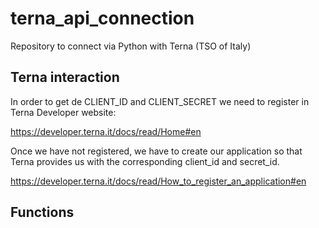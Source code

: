 # terna_api_connection

Repository to connect via Python with Terna (TSO of Italy)

## Terna interaction

In order to get de CLIENT_ID and CLIENT_SECRET we need to register in Terna Developer website:

https://developer.terna.it/docs/read/Home#en

Once we have not registered, we have to create our application so that Terna provides us with the corresponding client_id and secret_id.

https://developer.terna.it/docs/read/How_to_register_an_application#en

## Functions
